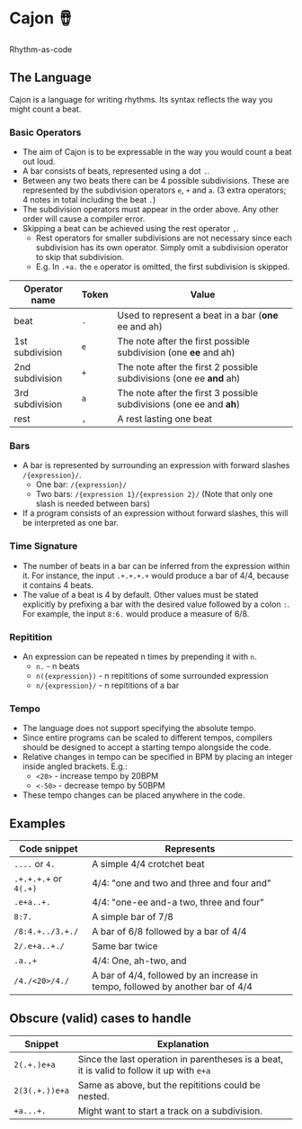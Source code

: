 # Cajon 🪘

Rhythm-as-code

## The Language

Cajon is a language for writing rhythms. Its syntax reflects the way you might count a beat.

### Basic Operators

* The aim of Cajon is to be expressable in the way you would count a beat out loud.
* A bar consists of beats, represented using a dot `.`.
* Between any two beats there can be 4 possible subdivisions. These are represented by the subdivision operators `e`, `+` and `a`. (3 extra operators; 4 notes in total including the beat `.`)
* The subdivision operators must appear in the order above. Any other order will cause a compiler error.
* Skipping a beat can be achieved using the rest operator `,`.
    - Rest operators for smaller subdivisions are not necessary since each subdivision has its own operator. Simply omit a subdivision operator to skip that subdivision.
    - E.g. In `.+a.` the `e` operator is omitted, the first subdivision is skipped.

| Operator name   | Token | Value                                                                |
|-----------------|-------|----------------------------------------------------------------------|
| beat            | `.`   | Used to represent a beat in a bar (**one** ee and ah)                |
| 1st subdivision | `e`   | The note after the first possible subdivision (one **ee** and ah)    |
| 2nd subdivision | `+`   | The note after the first 2 possible subdivisions (one ee **and** ah) |
| 3rd subdivision | `a`   | The note after the first 3 possible subdivisions (one ee and **ah**) |
| rest            | `,`   | A rest lasting one beat                                              |

### Bars

* A bar is represented by surrounding an expression with forward slashes `/{expression}/`.
    - One bar: `/{expression}/`
    - Two bars: `/{expression 1}/{expression 2}/` (Note that only one slash is needed between bars)
* If a program consists of an expression without forward slashes, this will be interpreted as one bar.

### Time Signature

* The number of beats in a bar can be inferred from the expression within it. For instance, the input `.+.+.+.+` would produce a bar of 4/4, because it contains 4 beats.
* The value of a beat is 4 by default. Other values must be stated explicitly by prefixing a bar with the desired value followed by a colon `:`. For example, the input `8:6.` would produce a measure of 6/8.

### Repitition

* An expression can be repeated n times by prepending it with `n`.
  - `n.` - n beats
  - `n({expression})` - n repititions of some surrounded expression
  - `n/{expression}/` - n repititions of a bar

### Tempo

* The language does not support specifying the absolute tempo.
* Since entire programs can be scaled to different tempos, compilers should be designed to accept a starting tempo alongside the code.
* Relative changes in tempo can be specified in BPM by placing an integer inside angled brackets. E.g.:
    - `<20>` - increase tempo by 20BPM
    - `<-50>` - decrease tempo by 50BPM
* These tempo changes can be placed anywhere in the code.

## Examples

| Code snippet          | Represents                                                                     |
|-----------------------|--------------------------------------------------------------------------------|
| `....` or `4.`        | A simple 4/4 crotchet beat                                                     |
| `.+.+.+.+` or `4(.+)` | 4/4: "one and two and three and four and"                                      |
| `.e+a..+.`            | 4/4: "one-ee and-a two, three and four"                                        |
| `8:7.`                | A simple bar of 7/8                                                            |
| `/8:4.+../3.+./`      | A bar of 6/8 followed by a bar of 4/4                                          |
| `2/.e+a..+./`         | Same bar twice                                                                 |
| `.a.,+`               | 4/4: One, ah-two, and                                                          |
| `/4./<20>/4./`        | A bar of 4/4, followed by an increase in tempo, followed by another bar of 4/4 |

## Obscure (valid) cases to handle

| Snippet        | Explanation                                                                               |
|----------------|-------------------------------------------------------------------------------------------|
| `2(.+.)e+a`    | Since the last operation in parentheses is a beat, it is valid to follow it up with `e+a` |
| `2(3(.+.))e+a` | Same as above, but the repititions could be nested.                                       |
| `+a...+.`      | Might want to start a track on a subdivision.                                             |
